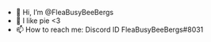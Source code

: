 - 👋 Hi, I’m @FleaBusyBeeBergs
- 👀 I like pie <3
- 📫 How to reach me: Discord ID FleaBusyBeeBergs#8031

<!---
FleaBusyBeeBergs/FleaBusyBeeBergs is a ✨ special ✨ repository because its `README.md` (this file) appears on your GitHub profile.
You can click the Preview link to take a look at your changes.
--->
